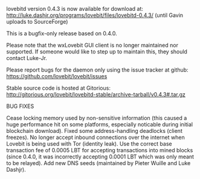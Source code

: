 lovebitd version 0.4.3 is now available for download at:
http://luke.dashjr.org/programs/lovebit/files/lovebitd-0.4.3/ (until Gavin uploads to SourceForge)

This is a bugfix-only release based on 0.4.0.

Please note that the wxLovebit GUI client is no longer maintained nor supported. If someone would like to step up to maintain this, they should contact Luke-Jr.

Please report bugs for the daemon only using the issue tracker at github:
https://github.com/lovebit/lovebit/issues

Stable source code is hosted at Gitorious:
http://gitorious.org/lovebit/lovebitd-stable/archive-tarball/v0.4.3#.tar.gz

BUG FIXES

Cease locking memory used by non-sensitive information (this caused a huge performance hit on some platforms, especially noticable during initial blockchain download).
Fixed some address-handling deadlocks (client freezes).
No longer accept inbound connections over the internet when Lovebit is being used with Tor (identity leak).
Use the correct base transaction fee of 0.0005 LBT for accepting transactions into mined blocks (since 0.4.0, it was incorrectly accepting 0.0001 LBT which was only meant to be relayed).
Add new DNS seeds (maintained by Pieter Wuille and Luke Dashjr).

